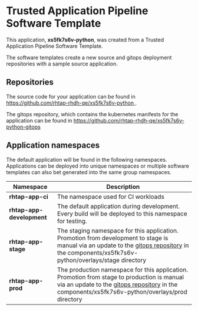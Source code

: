 # Trusted Application Pipeline Software Template

This application, **xs5fk7s6v-python**, was created from a Trusted Application Pipeline Software Template.

The software templates create a new source and gitops deployment repositories with a sample source application. 

## Repositories

The source code for your application can be found in [https://github.com/rhtap-rhdh-qe/xs5fk7s6v-python ](https://github.com/rhtap-rhdh-qe/xs5fk7s6v-python ).
 
The gitops repository, which contains the kubernetes manifests for the application can be found in 
[https://github.com/rhtap-rhdh-qe/xs5fk7s6v-python-gitops ](https://github.com/rhtap-rhdh-qe/xs5fk7s6v-python-gitops ) 

## Application namespaces 

The default application will be found in the following namespaces. Applications can be deployed into unique namespaces or multiple software templates can also bet generated into the same group namespaces.  

|  Namespace   |  Description   |  
| -------- | -------- |
| **rhtap-app-ci** | The namespace used for CI workloads |
| **rhtap-app-development** | The default application during development. Every build will be deployed to this namespace for testing. |
| **rhtap-app-stage** | The staging namespace for this application. Promotion from development to stage is manual via an update to the [gitops repository](https://github.com/rhtap-rhdh-qe/xs5fk7s6v-python-gitops ) in the components/xs5fk7s6v-python/overlays/stage directory |
| **rhtap-app-prod** | The production namespace for this application. Promotion from stage to production is manual via an update to the [gitops repository](https://github.com/rhtap-rhdh-qe/xs5fk7s6v-python-gitops ) in the components/xs5fk7s6v-python/overlays/prod directory |